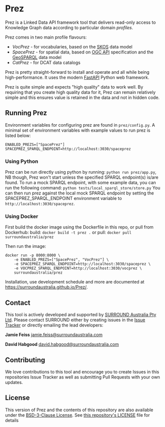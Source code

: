 # Prez
Prez is a Linked Data API framework tool that delivers read-only access to Knowledge Graph data according to particular domain _profiles_.

Prez comes in two main profile flavours:

- _VocPrez_ - for vocabularies, based on the [SKOS](https://www.w3.org/TR/skos-reference/) data model
- _SpacePrez_ - for spatial data, based on [OGC API](https://docs.ogc.org/is/17-069r3/17-069r3.html) specification and the [GeoSPARQL](https://opengeospatial.github.io/ogc-geosparql/geosparql11/spec.html) data model
- _CatPrez_ - for DCAT data catalogs

Prez is pretty straight-forward to install and operate and all while being high-performance. It uses the modern [FastAPI](https://fastapi.tiangolo.com/) Python web framework.

Prez is quite simple and expects "high quality" data to work well. By requiring that you create high quality data for it, Prez can remain relatively simple and this ensures value is retained in the data and not in hidden code.

## Running Prez
Environment variables for configuring prez are found in `prez/config.py`. A minimal set of environment variables with example values to run prez is listed below:

`ENABLED_PREZS=["SpacePrez"]`
`SPACEPREZ_SPARQL_ENDPOINT=http://localhost:3030/spaceprez`

### Using Python
Prez can be run directly using python by running:
`python run prez/app.py`, NB though, Prez won't start unless the specified SPARQL endpoint(s) is/are found.
To run a mock SPARQL endpoint, with some example data, you can run the following command:
`python tests/local_sparql_store/store.py`
You can then run prez against the local mock SPARQL endpoint by setting the SPACEPREZ_SPARQL_ENDPOINT environment variable to `http://localhost:3030/spaceprez`.

### Using Docker
First build the docker image using the Dockerfile in this repo, or pull from Dockerhub:
build: `docker build -t prez .`
or
pull: `docker pull surroundaustralia/prez`

Then run the image:
```
docker run -p 8000:8000 \
    -e ENABLED_PREZS=["SpacePrez", "VocPrez"] \
    -e SPACEPREZ_SPARQL_ENDPOINT=http://localhost:3030/spaceprez \
    -e VOCPREZ_SPARQL_ENDPOINT=http://localhost:3030/vocprez \
    surroundaustralia/prez
```
Installation, use development schedule and more are documented at https://surroundaustralia.github.io/Prez/.

## Contact

This tool is actively developed and supported by [SURROUND Australia Pty Ltd](https://surroundaustralia.com). Please contact SURROUND either by creating issues in the [Issue Tracker](https://github.com/RDFLib/prez/issues) or directly emailing the lead developers:

**Jamie Feiss**
<jamie.feiss@surroundaustralia.com>

**David Habgood**
<david.habgood@surroundaustralia.com>

## Contributing

We love contributions to this tool and encourage you to create Issues in this repositories Issue Tracker as well as submitting Pull Requests with your own updates.

## License

This version of Prez and the contents of this repository are also available under the [BSD-3-Clause License](https://opensource.org/licenses/BSD-3-Clause). See [this repository's LICENSE](LICENSE) file for details
